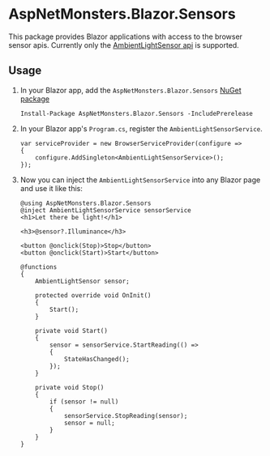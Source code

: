 # AspNetMonsters.Blazor.Sensors
This package provides Blazor applications with access to the browser sensor apis. Currently only the [AmbientLightSensor api](https://developer.mozilla.org/en-US/docs/Web/API/AmbientLightSensor) is supported. 

## Usage
1) In your Blazor app, add the `AspNetMonsters.Blazor.Sensors` [NuGet package](https://www.nuget.org/packages/AspNetMonsters.Blazor.Sensors/)

    ```
    Install-Package AspNetMonsters.Blazor.Sensors -IncludePrerelease
    ```

1) In your Blazor app's `Program.cs`, register the `AmbientLightSensorService`.

    ```
    var serviceProvider = new BrowserServiceProvider(configure =>
    {
        configure.AddSingleton<AmbientLightSensorService>();
    });
    ```

1) Now you can inject the `AmbientLightSensorService` into any Blazor page and use it like this:

    ```
    @using AspNetMonsters.Blazor.Sensors
    @inject AmbientLightSensorService sensorService
    <h1>Let there be light!</h1>

    <h3>@sensor?.Illuminance</h3>

    <button @onclick(Stop)>Stop</button>
    <button @onclick(Start)>Start</button>

    @functions 
    {
        AmbientLightSensor sensor;

        protected override void OnInit()
        {
            Start();
        }

        private void Start()
        {
            sensor = sensorService.StartReading(() =>
            {
                StateHasChanged();
            });
        }

        private void Stop()
        {
            if (sensor != null)
            {
                sensorService.StopReading(sensor);
                sensor = null;
            }
        }
    }

    ```
